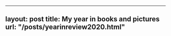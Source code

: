 
---
layout:       post
title:        My year in books and pictures
url:          "/posts/yearinreview2020.html"
---
            